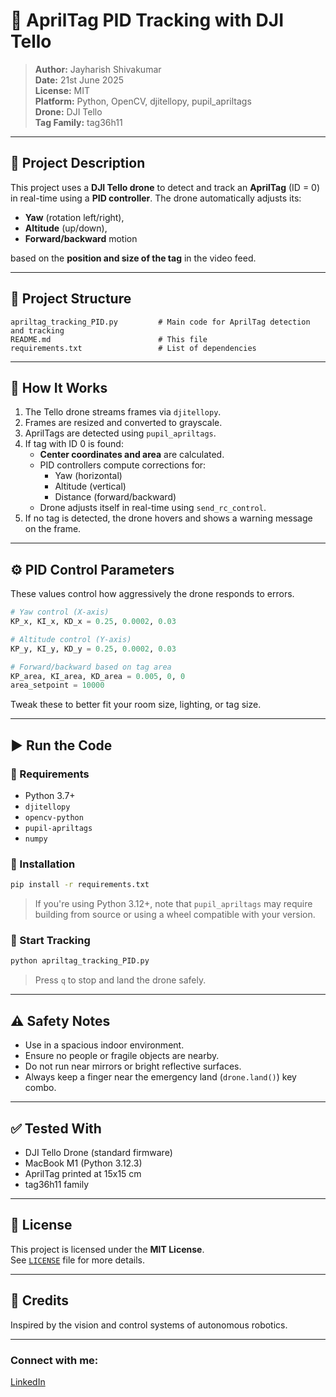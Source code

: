 # 🚁 AprilTag PID Tracking with DJI Tello

> **Author:** Jayharish Shivakumar  
> **Date:** 21st June 2025  
> **License:** MIT  
> **Platform:** Python, OpenCV, djitellopy, pupil_apriltags  
> **Drone:** DJI Tello  
> **Tag Family:** tag36h11

---

## 📌 Project Description

This project uses a **DJI Tello drone** to detect and track an **AprilTag** (ID = 0) in real-time using a **PID controller**. The drone automatically adjusts its:
- **Yaw** (rotation left/right),
- **Altitude** (up/down),
- **Forward/backward** motion

based on the **position and size of the tag** in the video feed.

---

## 📂 Project Structure

```plaintext
apriltag_tracking_PID.py         # Main code for AprilTag detection and tracking
README.md                        # This file
requirements.txt                 # List of dependencies
```

---

## 🧠 How It Works

1. The Tello drone streams frames via `djitellopy`.
2. Frames are resized and converted to grayscale.
3. AprilTags are detected using `pupil_apriltags`.
4. If tag with ID 0 is found:
   - **Center coordinates and area** are calculated.
   - PID controllers compute corrections for:
     - Yaw (horizontal)
     - Altitude (vertical)
     - Distance (forward/backward)
   - Drone adjusts itself in real-time using `send_rc_control`.
5. If no tag is detected, the drone hovers and shows a warning message on the frame.

---

## ⚙️ PID Control Parameters

These values control how aggressively the drone responds to errors.

```python
# Yaw control (X-axis)
KP_x, KI_x, KD_x = 0.25, 0.0002, 0.03

# Altitude control (Y-axis)
KP_y, KI_y, KD_y = 0.25, 0.0002, 0.03

# Forward/backward based on tag area
KP_area, KI_area, KD_area = 0.005, 0, 0
area_setpoint = 10000
```

Tweak these to better fit your room size, lighting, or tag size.

---

## ▶️ Run the Code

### 🧰 Requirements

- Python 3.7+
- `djitellopy`
- `opencv-python`
- `pupil-apriltags`
- `numpy`

### 🔧 Installation

```bash
pip install -r requirements.txt
```

> If you're using Python 3.12+, note that `pupil_apriltags` may require building from source or using a wheel compatible with your version.

### 🚀 Start Tracking

```bash
python apriltag_tracking_PID.py
```

> Press `q` to stop and land the drone safely.

---

## ⚠️ Safety Notes

- Use in a spacious indoor environment.
- Ensure no people or fragile objects are nearby.
- Do not run near mirrors or bright reflective surfaces.
- Always keep a finger near the emergency land (`drone.land()`) key combo.

---

## ✅ Tested With

- DJI Tello Drone (standard firmware)
- MacBook M1 (Python 3.12.3)
- AprilTag printed at 15x15 cm
- tag36h11 family

---

## 📜 License

This project is licensed under the **MIT License**.  
See [`LICENSE`](LICENSE) file for more details.

---

## 🙌 Credits

Inspired by the vision and control systems of autonomous robotics.

---

### Connect with me:

[LinkedIn](https://www.linkedin.com/in/jayharish-shivakumar-18591b275?lipi=urn%3Ali%3Apage%3Ad_flagship3_profile_view_base_contact_details%3BJ8gsKPwrTfK399uKGHno3w%3D%3D)


